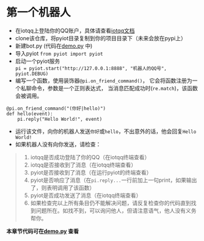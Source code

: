 # 第一个机器人
* 在iotqq上登陆你的QQ账户，具体请查看[iotqq文档](https://github.com/IOTQQ/IOTQQ)
* clone该仓库，将pyiot目录复制到你的项目目录下（未来会放在pypi上）
* 新建bot.py (代码在[demo.py](https://www.github.com/KongChengPro/Pyiot/tree/master/demo.py)
中)
* 导入pyiot `from pyiot import pyiot`
* 启动一个pyiot服务  
`pi = pyiot.start("http://127.0.0.1:8888", "机器人的QQ号", pyiot.DEBUG)`
* 编写一个函数，使用装饰器`@pi.on_friend_command()`，
它会将函数注册为一个私聊命令，参数是一个正则表达式，
当消息匹配成功时(`re.match`)，该函数会被调用。  
```
@pi.on_friend_command("(你好|hello)")
def hello(event):
    pi.reply("Hello World!", event)
```
* 运行该文件，向你的机器人发送`你好`或`hello`，不出意外的话，他会回复`Hello World!`
* 如果机器人没有向你发送，请检查：
>1. iotqq是否成功登陆了你的QQ（在iotqq终端查看）
>2. iotqq是否接收到了消息（在iotqq终端查看）
>3. pyiot是否接收到了消息（在运行pyiot的终端查看）
>4. pyiot是否响应了消息（在`pi.reply...`一行前加上一句print，如果输出了，则表明调用了该函数）
>5. pyiot是否成功发送了消息（在iotqq终端查看） 
>6. 如果检查完以上所有条目仍不能解决问题，请反复检查你的代码直到找到问题所在。如找不到，可以询问他人，但请注意语气，他人没有义务帮你。

**本章节代码可在[demo.py](https://www.github.com/KongChengPro/Pyiot/tree/master/demo.py)
查看**
